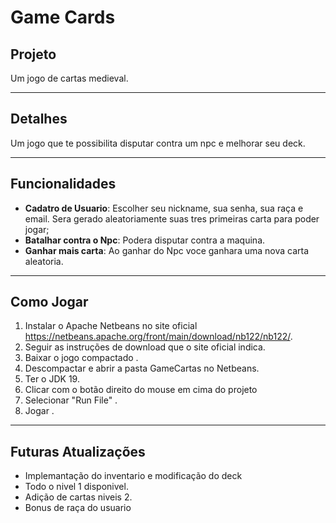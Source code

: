 # Game Cards

## Projeto
Um jogo de cartas medieval.

---
## Detalhes
Um jogo que te possibilita disputar contra um npc e melhorar seu deck.

---
## Funcionalidades
- __Cadatro de Usuario__: Escolher seu nickname, sua senha, sua raça e email. Sera gerado aleatoriamente suas tres primeiras carta para poder jogar;
- __Batalhar contra o Npc__: Podera disputar contra a maquina.
- __Ganhar mais carta__: Ao ganhar do Npc voce ganhara uma nova carta aleatoria.

---
## Como Jogar

1. Instalar o Apache Netbeans no site oficial https://netbeans.apache.org/front/main/download/nb122/nb122/.
2. Seguir as instruções de download que o site oficial indica.
3. Baixar o jogo compactado .
4. Descompactar e abrir a pasta GameCartas no Netbeans.
5. Ter o JDK 19. 
6. Clicar com o botão direito do mouse em cima do projeto
7. Selecionar "Run File" .
8. Jogar .

---
## Futuras Atualizações
- Implemantação do inventario e modificação do deck
- Todo o nivel 1 disponivel.
- Adição de cartas niveis 2.
- Bonus de raça do usuario
